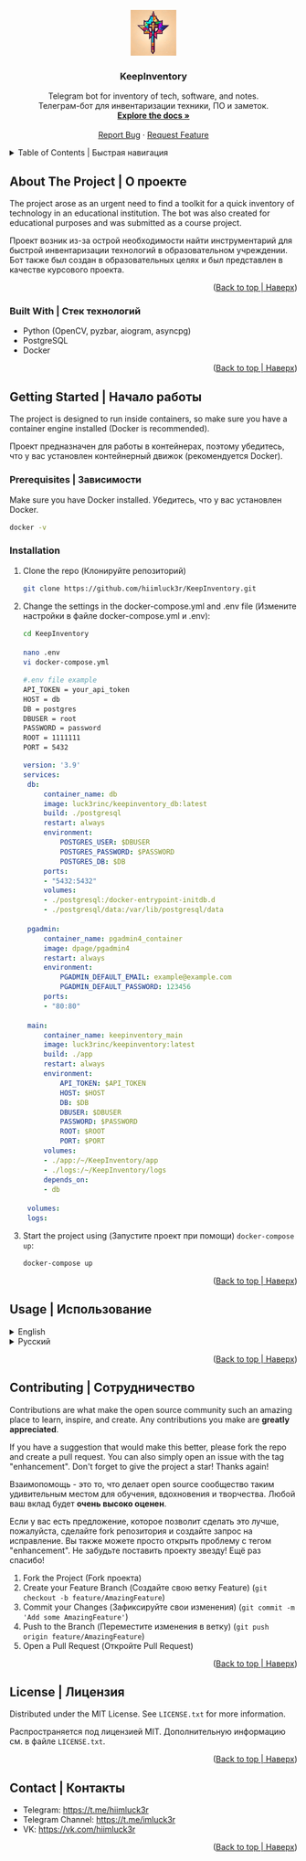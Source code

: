 <!-- PROJECT LOGO -->
<br />
<div align="center">
  <a href="https://github.com/hiimluck3r/KeepInventory">
    <img src="etc/images/logo.png" alt="Logo" width="80" height="80">
  </a>

<h3 align="center">KeepInventory</h3>

  <p align="center">
    Telegram bot for inventory of tech, software, and notes.
    <br />
    Телеграм-бот для инвентаризации техники, ПО и заметок.
    <br />
    <a href="https://github.com/hiimluck3r/KeepInventory"><strong>Explore the docs »</strong></a>
    <br />
    <br />
    <a href="https://github.com/hiimluck3r/KeepInventory/issues">Report Bug</a>
    ·
    <a href="https://github.com/hiimluck3r/KeepInventory/issues">Request Feature</a>
  </p>
</div>



<!-- TABLE OF CONTENTS -->
<details>
  <summary>Table of Contents | Быстрая навигация</summary>
  <ol>
    <li>
      <a href="#about-the-project">About The Project | О проекте</a>
      <ul>
        <li><a href="#built-with">Built With | Стек технологий</a></li>
      </ul>
    </li>
    <li>
      <a href="#getting-started">Getting Started | Начало работы</a>
      <ul>
        <li><a href="#prerequisites">Requirements | Зависимости</a></li>
        <li><a href="#installation">Installation | Установка</a></li>
      </ul>
    </li>
    <li><a href="#usage">Usage | Использование</a></li>
    <li><a href="#contributing">Contributing | Сотрудничество</a></li>
    <li><a href="#license">License | Лицензия</a></li>
    <li><a href="#contact">Contact | Контакты</a></li>
  </ol>
</details>



<!-- ABOUT THE PROJECT -->
## About The Project | О проекте

The project arose as an urgent need to find a toolkit for a quick inventory of technology in an educational institution. The bot was also created for educational purposes and was submitted as a course project.

Проект возник из-за острой необходимости найти инструментарий для быстрой инвентаризации технологий в образовательном учреждении. Бот также был создан в образовательных целях и был представлен в качестве курсового проекта.

<p align="right">(<a href="#readme-top">Back to top | Наверх</a>)</p>



### Built With | Стек технологий

* Python (OpenCV, pyzbar, aiogram, asyncpg)
* PostgreSQL
* Docker

<p align="right">(<a href="#readme-top">Back to top | Наверх</a>)</p>



<!-- GETTING STARTED -->
## Getting Started | Начало работы

The project is designed to run inside containers, so make sure you have a container engine installed (Docker is recommended).

Проект предназначен для работы в контейнерах, поэтому убедитесь, что у вас установлен контейнерный движок (рекомендуется Docker).

### Prerequisites | Зависимости

Make sure you have Docker installed.
Убедитесь, что у вас установлен Docker.
  
  ```sh
  docker -v
  ```

### Installation

1. Clone the repo (Клонируйте репозиторий)
   ```sh
   git clone https://github.com/hiimluck3r/KeepInventory.git
   ```
2. Change the settings in the docker-compose.yml and .env file (Измените настройки в файле docker-compose.yml и .env):
   ```sh
   cd KeepInventory

   nano .env
   vi docker-compose.yml
   ```
   
   ```sh
   #.env file example
   API_TOKEN = your_api_token
   HOST = db
   DB = postgres
   DBUSER = root
   PASSWORD = password
   ROOT = 1111111
   PORT = 5432
   ```

   ```yml
   version: '3.9'
   services:
    db:
        container_name: db
        image: luck3rinc/keepinventory_db:latest
        build: ./postgresql
        restart: always
        environment:
            POSTGRES_USER: $DBUSER
            POSTGRES_PASSWORD: $PASSWORD
            POSTGRES_DB: $DB
        ports:
        - "5432:5432"
        volumes:
        - ./postgresql:/docker-entrypoint-initdb.d
        - ./postgresql/data:/var/lib/postgresql/data

    pgadmin:
        container_name: pgadmin4_container
        image: dpage/pgadmin4
        restart: always
        environment:
            PGADMIN_DEFAULT_EMAIL: example@example.com
            PGADMIN_DEFAULT_PASSWORD: 123456
        ports:
        - "80:80"

    main:
        container_name: keepinventory_main
        image: luck3rinc/keepinventory:latest
        build: ./app
        restart: always
        environment:
            API_TOKEN: $API_TOKEN
            HOST: $HOST
            DB: $DB
            DBUSER: $DBUSER
            PASSWORD: $PASSWORD
            ROOT: $ROOT
            PORT: $PORT
        volumes:
        - ./app:/~/KeepInventory/app
        - ./logs:/~/KeepInventory/logs
        depends_on:
        - db

    volumes:
    logs:
   ```
3. Start the project using (Запустите проект при помощи) `docker-compose up`:
   ```sh
   docker-compose up
   ```

<p align="right">(<a href="#readme-top">Back to top | Наверх</a>)</p>



<!-- USAGE EXAMPLES -->
## Usage | Использование
<details>
<summary>English</summary>
KeepInventory was made to efficiently manage technical equipment with predefined attributes. It offers a range of features to streamline inventory management:

* Role System: The system supports a hierarchical role system, allowing different levels of access such as read-only, worker, admin, and root.

* Barcode Recognition: KeepInventory can recognize articles through barcodes, enabling easy searching and retrieval of information from the database.

* Article Recognition: The system also provides the ability to identify articles based on their last characters, simplifying the search process.

* Software Register: KeepInventory includes a software register feature, allowing users to keep track of installed software on the equipment.

* User Notes: Users can add notes to equipment entries, providing additional information or reminders.

* Backup Functionality: The system facilitates downloading and uploading backups in .csv table format, ensuring data integrity and availability.

In the future, an enhancement is planned to incorporate a separate container with Telegram Local API. This addition will significantly increase the capacity for transferring data volumes, up to 2GB. Consequently, it will simplify the process of downloading and uploading data, particularly for full PostgreSQL backups and software storage on the server.
</details>

<details>
<summary>Русский</summary>
KeepInventory создан для эффективного управления техническим оборудованием с заранее заданными атрибутами. Она предлагает ряд функций для оптимизации управления запасами:

* Система ролей: Система поддерживает иерархическую систему ролей, предоставляя различные уровни доступа, такие как "только чтение", "рабочий", "администратор" и "root".

* Распознавание штрих-кодов: KeepInventory может распознавать артикулы по штрих-кодам, что позволяет легко искать и извлекать информацию из базы данных.

* Распознавание артикулов: Система также позволяет идентифицировать статьи по их последним символам, что упрощает процесс поиска.

* Реестр программного обеспечения: KeepInventory включает в себя функцию регистрации программного обеспечения, позволяющую пользователям отслеживать установленное на оборудовании программное обеспечение.

* Заметки пользователя: Пользователи могут добавлять примечания к записям об оборудовании, предоставляя дополнительную информацию или напоминания.

* Функциональность резервного копирования: Система позволяет загружать и выгружать резервные копии в формате таблиц .csv, обеспечивая целостность и доступность данных.

В будущем планируется расширение системы до отдельного контейнера с локальным API Telegram. Это дополнение значительно увеличит возможности по передаче объемов данных - до 2 ГБ. Соответственно, это упростит процесс загрузки и выгрузки данных, особенно при полном резервном копировании PostgreSQL и хранении программного обеспечения на сервере.
</details>



<p align="right">(<a href="#readme-top">Back to top | Наверх</a>)</p>



<!-- CONTRIBUTING -->
## Contributing | Сотрудничество

Contributions are what make the open source community such an amazing place to learn, inspire, and create. Any contributions you make are **greatly appreciated**.

If you have a suggestion that would make this better, please fork the repo and create a pull request. You can also simply open an issue with the tag "enhancement".
Don't forget to give the project a star! Thanks again!

Взаимопомощь - это то, что делает open source сообщество таким удивительным местом для обучения, вдохновения и творчества. Любой ваш вклад будет **очень высоко оценен**.

Если у вас есть предложение, которое позволит сделать это лучше, пожалуйста, сделайте fork репозитория и создайте запрос на исправление. Вы также можете просто открыть проблему с тегом "enhancement".
Не забудьте поставить проекту звезду!
Ещё раз спасибо!

1. Fork the Project (Fork проекта)
2. Create your Feature Branch (Создайте свою ветку Feature) (`git checkout -b feature/AmazingFeature`)
3. Commit your Changes (Зафиксируйте свои изменения) (`git commit -m 'Add some AmazingFeature'`)
4. Push to the Branch (Переместите изменения в ветку) (`git push origin feature/AmazingFeature`)
5. Open a Pull Request (Откройте Pull Request)

<p align="right">(<a href="#readme-top">Back to top | Наверх</a>)</p>



<!-- LICENSE -->
## License | Лицензия

Distributed under the MIT License. See `LICENSE.txt` for more information.

Распространяется под лицензией MIT. Дополнительную информацию см. в файле `LICENSE.txt`.

<p align="right">(<a href="#readme-top">Back to top | Наверх</a>)</p>



<!-- CONTACT -->
## Contact | Контакты

* Telegram: https://t.me/hiimluck3r
* Telegram Channel: https://t.me/imluck3r
* VK: https://vk.com/hiimluck3r


<p align="right">(<a href="#readme-top">Back to top | Наверх</a>)</p>